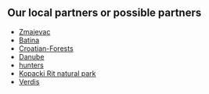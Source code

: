 
Our local partners or possible partners
---------------------------------------
* [Zmajevac](Zmajevac.md)
* [Batina](Batina.md)
* [Croatian-Forests](Croatian-Forests.md)
* [Danube](Danube.md)
* [hunters](hunters.md)
* [Kopacki Rit natural park](Kopacki-Rit.md)
* [Verdis](Verdis.md)


<!--
Restaurant Sunjog Carda
https://www.youtube.com/watch?v=0XkCRZVPGYc Restaurant Sunjog Carda
more videos : https://www.youtube.com/@ilija756
https://www.facebook.com/sunjog.carda/
On peut même proposer de le racheter, et de garder le cuistot, salarié ? Ou de louer en automne/hiver ?

purchasing land from owners, with money but also by exchange with land on Liberland
What is doable with our nearest neighbours ?
-->

